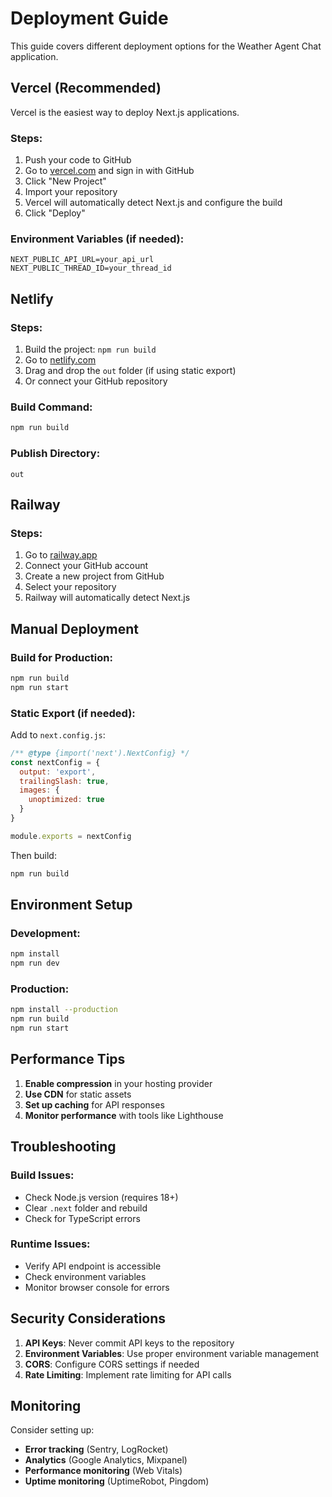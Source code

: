 # Deployment Guide

This guide covers different deployment options for the Weather Agent Chat application.

## Vercel (Recommended)

Vercel is the easiest way to deploy Next.js applications.

### Steps:
1. Push your code to GitHub
2. Go to [vercel.com](https://vercel.com) and sign in with GitHub
3. Click "New Project"
4. Import your repository
5. Vercel will automatically detect Next.js and configure the build
6. Click "Deploy"

### Environment Variables (if needed):
```
NEXT_PUBLIC_API_URL=your_api_url
NEXT_PUBLIC_THREAD_ID=your_thread_id
```

## Netlify

### Steps:
1. Build the project: `npm run build`
2. Go to [netlify.com](https://netlify.com)
3. Drag and drop the `out` folder (if using static export)
4. Or connect your GitHub repository

### Build Command:
```bash
npm run build
```

### Publish Directory:
```
out
```

## Railway

### Steps:
1. Go to [railway.app](https://railway.app)
2. Connect your GitHub account
3. Create a new project from GitHub
4. Select your repository
5. Railway will automatically detect Next.js

## Manual Deployment

### Build for Production:
```bash
npm run build
npm run start
```

### Static Export (if needed):
Add to `next.config.js`:
```javascript
/** @type {import('next').NextConfig} */
const nextConfig = {
  output: 'export',
  trailingSlash: true,
  images: {
    unoptimized: true
  }
}

module.exports = nextConfig
```

Then build:
```bash
npm run build
```

## Environment Setup

### Development:
```bash
npm install
npm run dev
```

### Production:
```bash
npm install --production
npm run build
npm run start
```

## Performance Tips

1. **Enable compression** in your hosting provider
2. **Use CDN** for static assets
3. **Set up caching** for API responses
4. **Monitor performance** with tools like Lighthouse

## Troubleshooting

### Build Issues:
- Check Node.js version (requires 18+)
- Clear `.next` folder and rebuild
- Check for TypeScript errors

### Runtime Issues:
- Verify API endpoint is accessible
- Check environment variables
- Monitor browser console for errors

## Security Considerations

1. **API Keys**: Never commit API keys to the repository
2. **Environment Variables**: Use proper environment variable management
3. **CORS**: Configure CORS settings if needed
4. **Rate Limiting**: Implement rate limiting for API calls

## Monitoring

Consider setting up:
- **Error tracking** (Sentry, LogRocket)
- **Analytics** (Google Analytics, Mixpanel)
- **Performance monitoring** (Web Vitals)
- **Uptime monitoring** (UptimeRobot, Pingdom)
